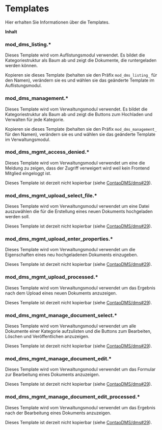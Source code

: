 # Templates

Hier erhalten Sie Informationen über die Templates.

**Inhalt**
<!-- toc -->


### mod_dms_listing.* ###

Dieses Template wird vom Auflistungsmodul verwendet. Es bildet die Kategoriestruktur als Baum ab und zeigt die Dokumente, die runtergeladen werden können.

Kopieren sie dieses Template (behalten sie den Präfix `mod_dms_listing_` für den Namen), verändern sie es und wählen sie das geänderte Template im Auflistungsmodul.


### mod_dms_management.* ###

Dieses Template wird vom Verwaltungsmodul verwendet. Es bildet die Kategoriestruktur als Baum ab und zeigt die Buttons zum Hochladen und Verwalten für jede Kategorie.

Kopieren sie dieses Template (behalten sie den Präfix `mod_dms_management_` für den Namen), verändern sie es und wählen sie das geänderte Template im Verwaltungsmodul.


### mod_dms_mgmt_access_denied.* ###

Dieses Template wird vom Verwaltungsmodul verwendet um eine die Meldung zu zeigen, dass der Zugriff verweigert wird weil kein Frontend Mitglied eingeloggt ist.

Dieses Template ist derzeit nicht kopierbar (siehe [ContaoDMS/dms#29](https://github.com/ContaoDMS/dms/issues/29)).


### mod_dms_mgmt_upload_select_file.* ###

Dieses Template wird vom Verwaltungsmodul verwendet um eine Datei auszuwählen die für die Erstellung eines neuen Dokuments hochgeladen werden soll.

Dieses Template ist derzeit nicht kopierbar (siehe [ContaoDMS/dms#29](https://github.com/ContaoDMS/dms/issues/29)).


### mod_dms_mgmt_upload_enter_properties.* ###

Dieses Template wird vom Verwaltungsmodul verwendet um die Eigenschaften eines neu hochgeladenen Dokuments einzugeben.

Dieses Template ist derzeit nicht kopierbar (siehe [ContaoDMS/dms#29](https://github.com/ContaoDMS/dms/issues/29)).


### mod_dms_mgmt_upload_processed.* ###

Dieses Template wird vom Verwaltungsmodul verwendet um das Ergebnis nach dem Upload eines neuen Dokuments anzuzeigen.

Dieses Template ist derzeit nicht kopierbar (siehe [ContaoDMS/dms#29](https://github.com/ContaoDMS/dms/issues/29)).


### mod_dms_mgmt_manage_document_select.* ###

Dieses Template wird vom Verwaltungsmodul verwendet um alle Dokumente einer Kategorie aufzulisten und die Buttons zum Bearbeiten, Löschen und Veröffentlichen anzuzeigen.

Dieses Template ist derzeit nicht kopierbar (siehe [ContaoDMS/dms#29](https://github.com/ContaoDMS/dms/issues/29)).


### mod_dms_mgmt_manage_document_edit.* ###

Dieses Template wird vom Verwaltungsmodul verwendet um das Formular zur Bearbeitung eines Dokuments anzuzeigen.

Dieses Template ist derzeit nicht kopierbar (siehe [ContaoDMS/dms#29](https://github.com/ContaoDMS/dms/issues/29)).


### mod_dms_mgmt_manage_document_edit_processed.* ###

Dieses Template wird vom Verwaltungsmodul verwendet um das Ergebnis nach der Bearbeitung eines Dokuments anzuzeigen.

Dieses Template ist derzeit nicht kopierbar (siehe [ContaoDMS/dms#29](https://github.com/ContaoDMS/dms/issues/29)).
